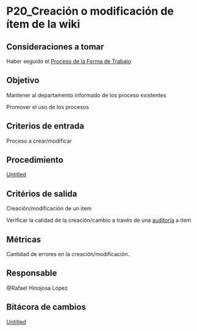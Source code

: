 # P20_Creación o modificación de ítem de la wiki

## Consideraciones a tomar

Haber seguido el [Proceso de la Forma de Trabajo](P01_Definir%20la%20Forma%20de%20Trabajo%20(Way%20of%20Working)%201a26647e0c134b95b2c42c228eb813c5.md) 

## **Objetivo**

Mantener al departamento informado de los proceso existentes

Promover el uso de los procesos

## **Criterios de entrada**

Proceso a crear/modificar

## **Procedimiento**

[Untitled](P20_Creacio%CC%81n%20o%20modificacio%CC%81n%20de%20i%CC%81tem%20de%20la%20wiki%201c63004a533c4261979129dee36c2501/Untitled%20Database%2021568c4398914443977ee328c3326486.csv)

## **Critérios de salida**

Creación/modificación de un item

Verificar la calidad de la creación/cambio a través de una [auditoría](P25_Auditori%CC%81as%20a%20assets%20y%20productos%20de%20trabajo%20386d7b5b7b17435eb70e22f8f6ee7f08.md) a item

## **Métricas**

Cantidad de errores en la creación/modificación.

## **Responsable**

@Rafael Hinojosa López 

## Bitácora de cambios

[Untitled](P20_Creacio%CC%81n%20o%20modificacio%CC%81n%20de%20i%CC%81tem%20de%20la%20wiki%201c63004a533c4261979129dee36c2501/Untitled%20Database%20d5a37399b872482e96d07c7fdd56662b.csv)